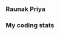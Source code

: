 ### Raunak Priya

### My coding stats

<!--START_SECTION:waka-->
```text

```
<!--END_SECTION:waka-->
